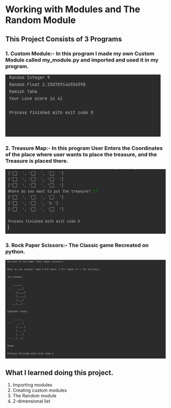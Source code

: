 # Working with Modules and The Random Module

## This Project Consists of 3 Programs

### 1. Custom Module:- In this program I made my own Custom Module called my_module.py and imported and used it in my program.
![Custom Module Output](outputs/01_Custom_Module_output.png)

### 2. Treasure Map:- In this program User Enters the Coordinates of the place where user wants to place the treasure, and the Treasure is placed there.
![Treasure Map Output](outputs/02_Treasure_Map_output.png)

### 3. Rock Paper Scissors:- The Classic game Recreated on python.
![Rock Paper Scissors](outputs/03_Rock_Paper_Scissors_output.png)

## What I learned doing this project.
1. Importing modules
2. Creating custom modules
3. The Random module
4. 2-dimensional list
